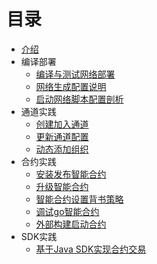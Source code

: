 

# 目录

* [介绍](README.md)
* 编译部署
   * [编译与测试网络部署](docs/chap1.md)
   * [网络生成配置说明](docs/chap2.md)
   * [启动网络脚本配置剖析](docs/chap3.md)
* 通道实践
   * [创建加入通道](docs/chap4.md)
   * [更新通道配置](docs/chap5.md)
   * [动态添加组织](docs/chap6.md)
* 合约实践
   * [安装发布智能合约](docs/chap7.md)
   * [升级智能合约](docs/chap8.md)
   * [智能合约设置背书策略](docs/chap9.md)
   * [调试go智能合约](docs/chap10.md)
   * [外部构建启动合约](docs/chap11.md)
* SDK实践
    * [基于Java SDK实现合约交易](docs/chap12.md)



